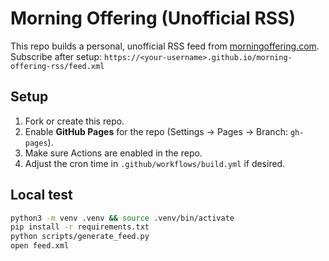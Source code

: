 # Morning Offering (Unofficial RSS)

This repo builds a personal, unofficial RSS feed from [morningoffering.com](https://www.morningoffering.com).  
Subscribe after setup: `https://<your-username>.github.io/morning-offering-rss/feed.xml`

## Setup
1. Fork or create this repo.
2. Enable **GitHub Pages** for the repo (Settings → Pages → Branch: `gh-pages`).
3. Make sure Actions are enabled in the repo.
4. Adjust the cron time in `.github/workflows/build.yml` if desired.

## Local test
```bash
python3 -m venv .venv && source .venv/bin/activate
pip install -r requirements.txt
python scripts/generate_feed.py
open feed.xml
